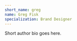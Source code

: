 ```yaml
---
short_name: greg
name: Greg Fisk
specialization: Brand Designer
---
```

Short author bio goes here.
